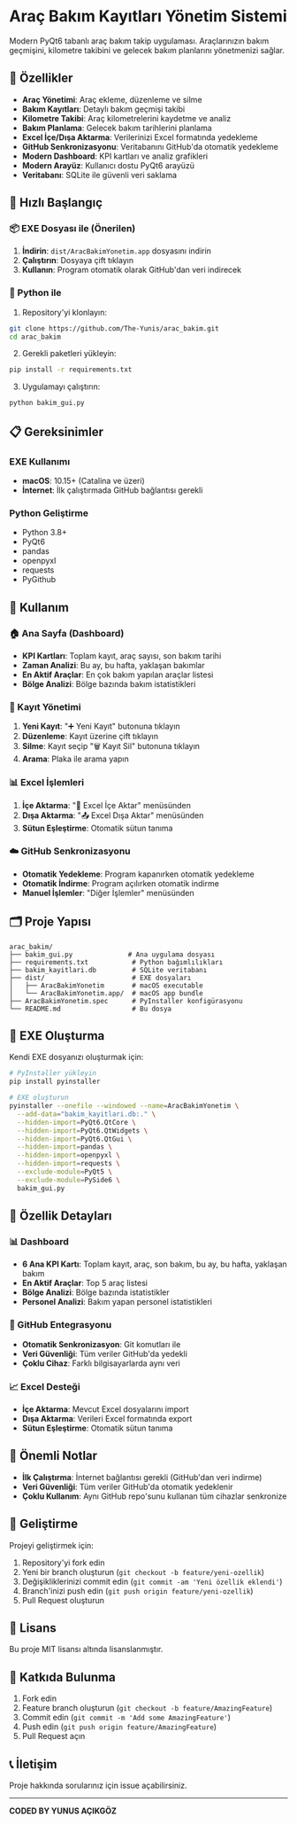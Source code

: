 # Araç Bakım Kayıtları Yönetim Sistemi 

Modern PyQt6 tabanlı araç bakım takip uygulaması. Araçlarınızın bakım geçmişini, kilometre takibini ve gelecek bakım planlarını yönetmenizi sağlar.

## 🚗 Özellikler

- **Araç Yönetimi**: Araç ekleme, düzenleme ve silme
- **Bakım Kayıtları**: Detaylı bakım geçmişi takibi
- **Kilometre Takibi**: Araç kilometrelerini kaydetme ve analiz
- **Bakım Planlama**: Gelecek bakım tarihlerini planlama
- **Excel İçe/Dışa Aktarma**: Verilerinizi Excel formatında yedekleme
- **GitHub Senkronizasyonu**: Veritabanını GitHub'da otomatik yedekleme
- **Modern Dashboard**: KPI kartları ve analiz grafikleri
- **Modern Arayüz**: Kullanıcı dostu PyQt6 arayüzü
- **Veritabanı**: SQLite ile güvenli veri saklama

## 🚀 Hızlı Başlangıç

### 📦 EXE Dosyası ile (Önerilen)
1. **İndirin**: `dist/AracBakimYonetim.app` dosyasını indirin
2. **Çalıştırın**: Dosyaya çift tıklayın
3. **Kullanın**: Program otomatik olarak GitHub'dan veri indirecek

### 🐍 Python ile
1. Repository'yi klonlayın:
```bash
git clone https://github.com/The-Yunis/arac_bakim.git
cd arac_bakim
```

2. Gerekli paketleri yükleyin:
```bash
pip install -r requirements.txt
```

3. Uygulamayı çalıştırın:
```bash
python bakim_gui.py
```

## 📋 Gereksinimler

### EXE Kullanımı
- **macOS**: 10.15+ (Catalina ve üzeri)
- **İnternet**: İlk çalıştırmada GitHub bağlantısı gerekli

### Python Geliştirme
- Python 3.8+
- PyQt6
- pandas
- openpyxl
- requests
- PyGithub

## 📖 Kullanım

### 🏠 Ana Sayfa (Dashboard)
- **KPI Kartları**: Toplam kayıt, araç sayısı, son bakım tarihi
- **Zaman Analizi**: Bu ay, bu hafta, yaklaşan bakımlar
- **En Aktif Araçlar**: En çok bakım yapılan araçlar listesi
- **Bölge Analizi**: Bölge bazında bakım istatistikleri

### 📝 Kayıt Yönetimi
1. **Yeni Kayıt**: "➕ Yeni Kayıt" butonuna tıklayın
2. **Düzenleme**: Kayıt üzerine çift tıklayın
3. **Silme**: Kayıt seçip "🗑️ Kayıt Sil" butonuna tıklayın
4. **Arama**: Plaka ile arama yapın

### 📊 Excel İşlemleri
1. **İçe Aktarma**: "📁 Excel İçe Aktar" menüsünden
2. **Dışa Aktarma**: "📤 Excel Dışa Aktar" menüsünden
3. **Sütun Eşleştirme**: Otomatik sütun tanıma

### ☁️ GitHub Senkronizasyonu
- **Otomatik Yedekleme**: Program kapanırken otomatik yedekleme
- **Otomatik İndirme**: Program açılırken otomatik indirme
- **Manuel İşlemler**: "Diğer İşlemler" menüsünden

## 🗂️ Proje Yapısı

```
arac_bakim/
├── bakim_gui.py              # Ana uygulama dosyası
├── requirements.txt           # Python bağımlılıkları
├── bakim_kayitlari.db         # SQLite veritabanı
├── dist/                      # EXE dosyaları
│   ├── AracBakimYonetim       # macOS executable
│   └── AracBakimYonetim.app/  # macOS app bundle
├── AracBakimYonetim.spec      # PyInstaller konfigürasyonu
└── README.md                  # Bu dosya
```

## 🔧 EXE Oluşturma

Kendi EXE dosyanızı oluşturmak için:

```bash
# PyInstaller yükleyin
pip install pyinstaller

# EXE oluşturun
pyinstaller --onefile --windowed --name=AracBakimYonetim \
  --add-data="bakim_kayitlari.db:." \
  --hidden-import=PyQt6.QtCore \
  --hidden-import=PyQt6.QtWidgets \
  --hidden-import=PyQt6.QtGui \
  --hidden-import=pandas \
  --hidden-import=openpyxl \
  --hidden-import=requests \
  --exclude-module=PyQt5 \
  --exclude-module=PySide6 \
  bakim_gui.py
```

## 🎯 Özellik Detayları

### 📊 Dashboard
- **6 Ana KPI Kartı**: Toplam kayıt, araç, son bakım, bu ay, bu hafta, yaklaşan bakım
- **En Aktif Araçlar**: Top 5 araç listesi
- **Bölge Analizi**: Bölge bazında istatistikler
- **Personel Analizi**: Bakım yapan personel istatistikleri

### 🔄 GitHub Entegrasyonu
- **Otomatik Senkronizasyon**: Git komutları ile
- **Veri Güvenliği**: Tüm veriler GitHub'da yedekli
- **Çoklu Cihaz**: Farklı bilgisayarlarda aynı veri

### 📈 Excel Desteği
- **İçe Aktarma**: Mevcut Excel dosyalarını import
- **Dışa Aktarma**: Verileri Excel formatında export
- **Sütun Eşleştirme**: Otomatik sütun tanıma

## 🚨 Önemli Notlar

- **İlk Çalıştırma**: İnternet bağlantısı gerekli (GitHub'dan veri indirme)
- **Veri Güvenliği**: Tüm veriler GitHub'da otomatik yedeklenir
- **Çoklu Kullanım**: Aynı GitHub repo'sunu kullanan tüm cihazlar senkronize

## 🔧 Geliştirme

Projeyi geliştirmek için:

1. Repository'yi fork edin
2. Yeni bir branch oluşturun (`git checkout -b feature/yeni-ozellik`)
3. Değişikliklerinizi commit edin (`git commit -am 'Yeni özellik eklendi'`)
4. Branch'inizi push edin (`git push origin feature/yeni-ozellik`)
5. Pull Request oluşturun

## 📝 Lisans

Bu proje MIT lisansı altında lisanslanmıştır.

## 🤝 Katkıda Bulunma

1. Fork edin
2. Feature branch oluşturun (`git checkout -b feature/AmazingFeature`)
3. Commit edin (`git commit -m 'Add some AmazingFeature'`)
4. Push edin (`git push origin feature/AmazingFeature`)
5. Pull Request açın

## 📞 İletişim

Proje hakkında sorularınız için issue açabilirsiniz.

---

**CODED BY YUNUS AÇIKGÖZ**
